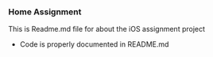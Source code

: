### Home Assignment 
This is Readme.md file for about the iOS assignment project


* Code is properly documented in README.md

